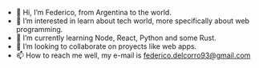 - 👋 Hi, I’m Federico, from Argentina to the world.
- 👀 I’m interested in learn about tech world, more specifically about web programming.
- 🌱 I’m currently learning Node, React, Python and some Rust.
- 💞️ I’m looking to collaborate on proyects like web apps.
- 📫 How to reach me well, my e-mail is federico.delcorro93@gmail.com

<!---
EfededeCe/EfededeCe is a ✨ special ✨ repository because its `README.md` (this file) appears on your GitHub profile.
You can click the Preview link to take a look at your changes.
--->
